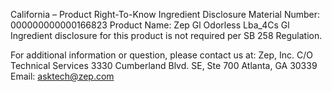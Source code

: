  
 
 
California – Product Right-To-Know Ingredient Disclosure 
Material Number: 000000000000166823 
Product Name: Zep Gl Odorless Lba_4Cs Gl 
Ingredient disclosure for this product is not required per SB 258 Regulation. 
 
For additional information or question, please contact us at: 
Zep, Inc. 
C/O Technical Services 
3330 Cumberland Blvd. SE, Ste 700 
Atlanta, GA 30339 
Email: asktech@zep.com 
 
 
 
 
